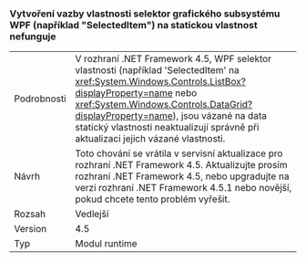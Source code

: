 ### <a name="binding-a-wpf-selector-property-such-as-selecteditem-to-a-static-property-does-not-work"></a>Vytvoření vazby vlastnosti selektor grafického subsystému WPF (například "SelectedItem") na statickou vlastnost nefunguje

|   |   |
|---|---|
|Podrobnosti|V rozhraní .NET Framework 4.5, WPF selektor vlastnosti (například &#39;SelectedItem&#39; na <xref:System.Windows.Controls.ListBox?displayProperty=name> nebo <xref:System.Windows.Controls.DataGrid?displayProperty=name>), jsou vázané na data statický vlastnosti neaktualizují správně při aktualizaci jejich vázané vlastnosti.|
|Návrh|Toto chování se vrátila v servisní aktualizace pro rozhraní .NET Framework 4.5. Aktualizujte prosím rozhraní .NET Framework 4.5, nebo upgradujte na verzi rozhraní .NET Framework 4.5.1 nebo novější, pokud chcete tento problém vyřešit.|
|Rozsah|Vedlejší|
|Version|4.5|
|Typ|Modul runtime|

